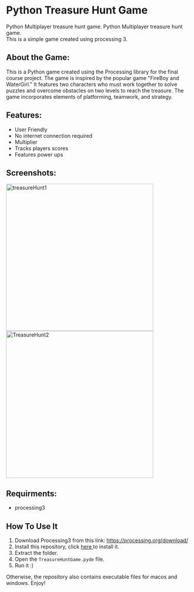 # Python Treasure Hunt Game
Python Multiplayer treasure hunt game. 
Python Multiplayer treasure hunt game.<br>
This is a simple game created using processing 3. <br>

## About the Game:

This is a Python game created using the Processing library for the final course project. The game is inspired by the popular game "FireBoy and WaterGirl." It features two characters who must work together to solve puzzles and overcome obstacles on two levels to reach the treasure. The game incorporates elements of platforming, teamwork, and strategy.

## Features:

* User Friendly
* No internet connection required
* Multiplier
* Tracks players scores
* Features power ups

## Screenshots:
<img width="400" alt="treasureHunt1" src="https://github.com/mirasaleh/treasure-game/assets/124134319/a5af3287-9d9d-4d30-bdbc-8e1008a24271">
<img width="400" alt="TreasureHunt2" src="https://github.com/mirasaleh/treasure-game/assets/124134319/8c5b9601-c2fe-4cb5-bb12-8574f0aaf153">

## Requirments:
* processing3

## How To Use It
1. Download Processing3 from this link: https://processing.org/download/
2. Install this repository, click <a href="https://github.com/mirasaleh/treasure-game/archive/master.zip"> here </a> to install it.
3. Extract the folder.
4. Open the ```TreasureHuntGame.pyde``` file.
5. Run it :)

Otherwise, the repository also contains executable files for macos and windows. Enjoy!
